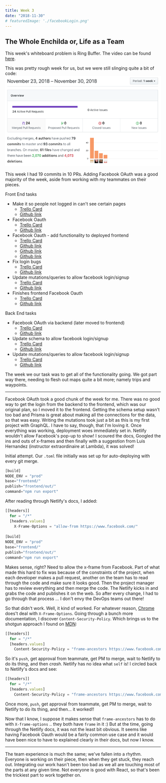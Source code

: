 ```yaml
---
title: Week 3
date: "2018-11-30"
# featuredImage: './facebookLogin.png'
---
```


## The Whole Enchilda or, Life as a Team

This week's whiteboard problem is Ring Buffer. The video can be found [here](https://youtu.be/kssbGeLKPH8).


This was pretty rough week for us, but we were still slinging quite a bit of code:
![gitGraph](./git_week_3.png)

This week I had 19 commits in 10 PRs. Adding Facebook OAuth was a good majority of the week, aside from working with my teammates on their pieces.

Front End tasks
*   Make it so people not logged in can't see certain pages
    *   [Trello Card](https://trello.com/c/uVmA98D9)
    *   [Github link](https://github.com/Lambda-School-Labs/Labs8-AdventureTracker/pull/42)
*   Facebook Oauth
    *   [Trello Card](https://trello.com/c/UAMvcOMX)
    *   [Github link](https://github.com/Lambda-School-Labs/Labs8-AdventureTracker/pull/45)
*   Facebook Oauth - add functionality to deployed frontend
    *   [Trello Card](https://trello.com/c/UAMvcOMX)
    *   [Github link](https://github.com/Lambda-School-Labs/Labs8-AdventureTracker/pull/67)
    *   [Github link](https://github.com/Lambda-School-Labs/Labs8-AdventureTracker/pull/68)
    *   [Github link](https://github.com/Lambda-School-Labs/Labs8-AdventureTracker/pull/69)
*   Fix login bugs
    *   [Trello Card](https://trello.com/c/LlSIr6ua)
    *   [Github link](https://github.com/Lambda-School-Labs/Labs8-AdventureTracker/pull/39)
*   Update mutations/queries to allow facebook login/signup
    *   [Trello Card](https://trello.com/c/UAMvcOMX)
    *   [Github link](https://github.com/Lambda-School-Labs/Labs8-AdventureTracker/pull/76)
*   Finishes frontend Facebook Oauth
    *   [Trello Card](https://trello.com/c/UAMvcOMX)
    *   [Github link](https://github.com/Lambda-School-Labs/Labs8-AdventureTracker/pull/80)

Back End tasks
*   Facebook OAuth via backend (later moved to frontend)
    *   [Trello Card](https://trello.com/c/UAMvcOMX)
    *   [Github link](https://github.com/Lambda-School-Labs/Labs8-AdventureTracker/pull/48)
*   Update schema to allow facebook login/signup
    *   [Trello Card](https://trello.com/c/UAMvcOMX)
    *   [Github link](https://github.com/Lambda-School-Labs/Labs8-AdventureTracker/pull/63)
*   Update mutations/queries to allow facebook login/signup
    *   [Trello Card](https://trello.com/c/UAMvcOMX)
    *   [Github link](https://github.com/Lambda-School-Labs/Labs8-AdventureTracker/pull/76)

The week we our task was to get all of the functionality going. We got part way there, needing to flesh out maps quite a bit more; namely trips and waypoints.

---

Facebook OAuth took a good chunk of the week for me. There was no good way to get the login from the backend to the frontend, which was our original plan, so I moved it to the frontend. Getting the schema setup wasn't too bad and Prisma is great about making all the connections for the data, so that was easy. Writing the mutations took just a bit as this is my first project with GraphQL. I have to say, though, that I'm loving it. Once everything was working, deployment woes immediately set in. Netlify wouldn't allow Facebook's pop-up to show! I scoured the docs, Googled the ins and outs of x-frames and then finally with a suggestion from Luis Hernandez (instructor extraordinaire at Lambda), it was solved!

Initial attempt. Our `.toml` file initially was set up for auto-deploying with every git merge.
```javascript
[build]
NODE_ENV = "prod"
base="frontend/"
publish="frontend/out/"
command="npm run export"
```

After reading through Netlify's docs, I added:
```javascript
[[headers]]
  for = "/*"
  [headers.values]
    X-Frame-Options = "allow-from https://www.facebook.com/"

[build]
NODE_ENV = "prod"
base="frontend/"
publish="frontend/out/"
command="npm run export"
```

Makes sense, right?  Need to allow the x-frame from Facebook. Part of what made this hard to fix was because of the constraints of the project, when each developer makes a pull request, another on the team has to read through the code and make sure it looks good. Then the project manager has to review everything and then merge the code. The Netlify kicks in and grabs the code and publishes it on the web. So after every change, I had to go through that process ... I don't envy the DevOps teams out there!

So that didn't work. Well, it kind of worked. For whatever reason, [Chrome](https://developer.mozilla.org/en-US/docs/Web/HTTP/Headers/X-Frame-Options#Browser_compatibility) does't deal with `X-Frame-Options`. Going through a bunch more documentation, I discover `Content-Security-Policy`. Which brings us to the shotgun approach I found on [MDN](https://developer.mozilla.org/en-US/docs/Web/HTTP/Headers/Content-Security-Policy#Multiple_content_security_policies):

```javascript
[[headers]]
  for = "/*"
  [headers.values]
    Content-Security-Policy = "frame-ancestors https://www.facebook.com; default-src 'self'; script-src 'self https://www.facebook.com/'; style-src 'self https://www.facebook.com/'"
```

So it's `push`, get approval from teammate, get PM to merge, wait to Netlify to do its thing, and then *crash*. Netlify has no idea what `self` is!  I circled back to Netlify's docs and see:

```javascript
[[headers]]
  for = "/*"
  [headers.values]
    Content-Security-Policy = "frame-ancestors https://www.facebook.com"
```

Once more, `push`, get approval from teammate, get PM to merge, wait to Netlify to do its thing, and then... it worked!!

Now that I know, I suppose it makes sense that `frame-ancestors` has to do with `X-frame-options` .. they both have `frame` in it :) But at the time, going through the Netlify docs, it was not the least bit obvious. It seems like having Facebook Oauth would be a fairly common use case and it would have been nice to have to explained clearly in their docs, but now I know.


---

The team experience is much the same; we've fallen into a rhythm. Everyone is working on their piece, then when they get stuck, they reach out. Integrating our work hasn't been too bad as we all are touching most of the parts at any given time. Not everyone is good with React, so that's been the trickiest part to work together on.
